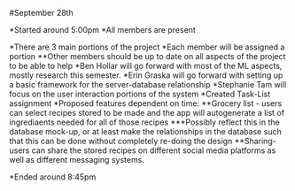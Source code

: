 #September 28th

*Started around 5:00pm
*All members are present

*There are 3 main portions of the project
*Each member will be assigned a portion 
**Other members should be up to date on all aspects of the project to be able to help
*Ben Hollar will go forward with most of the ML aspects, mostly research this semester. 
*Erin Graska will go forward with setting up a basic framework for the server-database relationship
*Stephanie Tam will focus on the user interaction portions of the system
*Created Task-List assignment
*Proposed features dependent on time:
**Grocery list - users can select recipes stored to be made and the app will autogenerate a list of ingrediaents needed for all of those recipes
***Possibly reflect this in the database mock-up, or at least make the relationships in the database such that this can be done without completely re-doing the design
**Sharing-users can share the stored recipes on different social media platforms as well as different messaging systems. 

*Ended around 8:45pm
